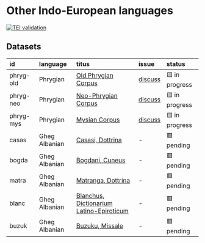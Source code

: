 # Other Indo-European languages
[![TEI validation](https://github.com/TITUS-2-0/other-ie/actions/workflows/validate.yaml/badge.svg?branch=main)](https://github.com/TITUS-2-0/other-ie/actions/workflows/validate.yaml)
## Datasets
| id        | language      | titus                                                                                                         | issue                                                     | status         |
|:----------|:--------------|:--------------------------------------------------------------------------------------------------------------|:----------------------------------------------------------|:---------------|
| phryg-old | Phrygian      | [Old Phrygian Corpus](http://titus.uni-frankfurt.de/texte/etcs/phrygian/phryg.htm)                            | [discuss](https://github.com/TITUS-2-0/other-ie/issues/2) | 🟨 in progress |
| phryg-neo | Phrygian      | [Neo-Phrygian Corpus](http://titus.uni-frankfurt.de/texte/etcs/phrygian/phryg.htm)                            | [discuss](https://github.com/TITUS-2-0/other-ie/issues/3) | 🟨 in progress |
| phryg-mys | Phrygian      | [Mysian Corpus](http://titus.uni-frankfurt.de/texte/etcs/phrygian/phryg.htm)                                  | [discuss](https://github.com/TITUS-2-0/other-ie/issues/4) | 🟨 in progress |
| casas     | Gheg Albanian | [Casasi, Dottrina](http://titus.uni-frankfurt.de/texte/etcs/alban/casasi/casas.htm)                           | -                                                         | 🟥 pending     |
| bogda     | Gheg Albanian | [Bogdani, Cuneus](http://titus.uni-frankfurt.de/texte/etcs/alban/bogdani/bogda.htm)                           | -                                                         | 🟥 pending     |
| matra     | Gheg Albanian | [Matranga, Dottrina](http://titus.uni-frankfurt.de/texte/etcs/alban/matranga/matra.htm)                       | -                                                         | 🟥 pending     |
| blanc     | Gheg Albanian | [Blanchus, Dictionarium Latino-Epiroticum](http://titus.uni-frankfurt.de/texte/etcs/alban/blanchus/blanc.htm) | -                                                         | 🟥 pending     |
| buzuk     | Gheg Albanian | [Buzuku, Missale](http://titus.uni-frankfurt.de/texte/etcs/alban/buzuku/buzuk.htm)                            | -                                                         | 🟥 pending     |